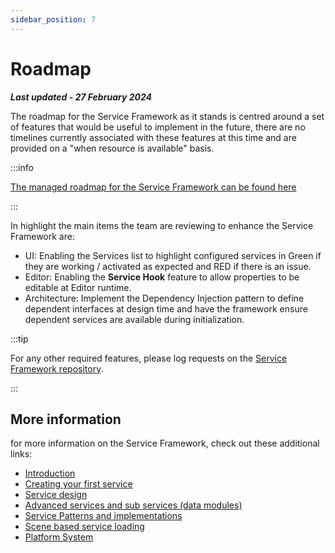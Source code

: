 ```yaml
---
sidebar_position: 7
---
```


# Roadmap

***Last updated - 27 February 2024***

The roadmap for the Service Framework as it stands is centred around a set of features that would be useful to implement in the future, there are no timelines currently associated with these features at this time and are provided on a "when resource is available" basis.

:::info

[The managed roadmap for the Service Framework can be found here](https://github.com/orgs/realitycollective/projects/1)

:::

In highlight the main items the team are reviewing to enhance the Service Framework are:

* UI: Enabling the Services list to highlight configured services in Green if they are working / activated as expected and RED if there is an issue.
* Editor: Enabling the **Service Hook** feature to allow properties to be editable at Editor runtime.
* Architecture: Implement the Dependency Injection pattern to define dependent interfaces at design time and have the framework ensure dependent services are available during initialization.

:::tip

For any other required features, please log requests on the [Service Framework repository](https://github.com/realitycollective/com.realitycollective.service-framework/issues).

:::

## More information

for more information on the Service Framework, check out these additional links:

* [Introduction](./01_introduction.md)
* [Creating your first service](./02_getting_started.md)
* [Service design](./03_service_design.md)
* [Advanced services and sub services (data modules)](./04_advanced_services.md)
* [Service Patterns and implementations](./05_service_patterns.md)
* [Scene based service loading](./06_scene_based_service_manager.md)
* [Platform System](/docs/features/platform_system.md)
